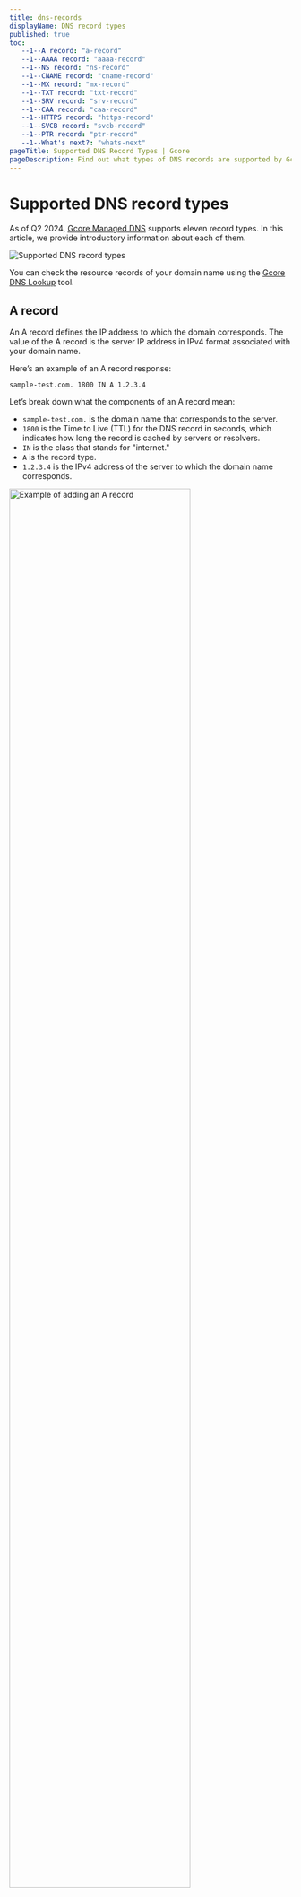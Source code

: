 ```yaml
---
title: dns-records
displayName: DNS record types
published: true
toc:
   --1--A record: "a-record"
   --1--AAAA record: "aaaa-record"
   --1--NS record: "ns-record"
   --1--CNAME record: "cname-record"
   --1--MX record: "mx-record"
   --1--TXT record: "txt-record"
   --1--SRV record: "srv-record"
   --1--CAA record: "caa-record"
   --1--HTTPS record: "https-record"
   --1--SVCB record: "svcb-record"
   --1--PTR record: "ptr-record"  
   --1--What's next?: "whats-next"
pageTitle: Supported DNS Record Types | Gcore
pageDescription: Find out what types of DNS records are supported by Gcore Managed DNS.
---
```

# Supported DNS record types

As of Q2 2024, <a href="https://gcore.com/dns" target="_blank">Gcore Managed DNS</a> supports eleven record types. In this article, we provide introductory information about each of them.

<img src="https://assets.gcore.pro/docs/dns/dns-records/supported-dns-record-types/dns-records-10.png" alt="Supported DNS record types">

You can check the resource records of your domain name using the <a href="https://gcore.com/dev-tools/dns-lookup" target="_blank">Gcore DNS Lookup</a> tool. 

## A record

An А record defines the IP address to which the domain corresponds. The value of the A record is the server IP address in IPv4 format associated with your domain name. 

Here’s an example of an A record response:

```
sample-test.com. 1800 IN A 1.2.3.4
```

Let’s break down what the components of an A record mean:

- `sample-test.com.` is the domain name that corresponds to the server.
- `1800` is the Time to Live (TTL) for the DNS record in seconds, which indicates how long the record is cached by servers or resolvers.
- `IN` is the class that stands for "internet."
- `A` is the record type.
- `1.2.3.4` is the IPv4 address of the server to which the domain name corresponds.

<img src="https://assets.gcore.pro/docs/dns/dns-records/supported-dns-record-types/dns-records-20.png" alt="Example of adding an A record" width="80%">

## AAAA record

An AAAA record defines the IP address to which the domain corresponds. The value of the AAAA record is the server IP address in IPv6 format that is associated with your domain name.

Here’s an example of an AAAA record response:

```
sample-test.com. 16015 IN AAAA 2606:2800:220:1:248:1893:25c8:1946
```

In this record, here is what each component means:

- `sample-test.com.` is the domain name that corresponds to the server.
- `16015` is the DNS record's Time to Live (TTL) in seconds, which indicates how long the record is cached by servers or resolvers.
- `IN` is the class that stands for "internet."
- `AAAA` is the record type.
- `2606:2800:220:1:248:1893:25c8:1946` is the IPv6 address of the server to which the domain name corresponds.

<img src="https://assets.gcore.pro/docs/dns/dns-records/supported-dns-record-types/dns-records-30.png" alt="Example of adding an AAAA record" width="80%">

## NS record

An NS record defines the name of the authoritative name servers (primary and secondary are mandatory) to which you delegate your domain zone (where your zone is hosted). <a href="https://gcore.com/dns" target="_blank">Gcore Managed DNS</a> provides the following name servers for your domains: *ns1.gcorelabs.net* and *ns2.gcdn.services*.  

Example of NS records response:

```
sample-test.com. 1869 IN NS a.iana-servers.net
sample-test.com. 1869 IN NS b.iana-servers.net
```

In these examples:

- `sample-test.com.` is the domain name that delegates to the name servers.
- `1869` is the Time to Live (TTL) for the DNS record in seconds, which indicates how long the record is cached by servers or resolvers.
- `IN` is the class that stands for "internet."
- `NS` is the record type.
- `a.iana-servers.net` and `b.iana-servers.net` are the authoritative name servers that contain information about the domain zone, and all added DNS records.

<img src="https://assets.gcore.pro/docs/dns/dns-records/supported-dns-record-types/dns-records-40.png" alt="Example of adding an NS record" width="80%">

## CNAME record

A CNAME (canonical name) record redirects from the domain name it’s associated with to another domain name. They effectively create an alias, allowing one domain name to repeat the configuration of another. When the resolver receives CNAME as an answer, it makes another request, or potentially a chain of requests. Make sure your configuration does not result in a loop.

Here’s an example of a CNAME record response:

```
www.sample-test.com. 3600 IN CNAME sample-test.com.
```

For CNAME, here’s what each part of the record means:

- `www.sample-test.com.` is the domain name that inherits all records from another domain.
- `3600` is the Time to Live (TTL) for the DNS record in seconds, which indicates how long the record is cached by servers or resolvers.
- `IN` is the class that stands for "internet."
- `CNAME` is the record type.
- `sample-test.com.` is the target domain name whose records are inherited by the domain `www.sample-test.com`.

<img src="https://assets.gcore.pro/docs/dns/dns-records/supported-dns-record-types/dns-records-50.png" alt="Example of adding an CNAME record" width="80%">

## MX record

An <a href="https://gcore.com/learning/dns-mx-record-explained/" target="_blank">MX record</a> defines the server that receives mail for the domain. 

Here’s an example of an MX record response:

```
sample-test.com. 3600 IN MX 10 mail.sample-test.com.
```

In the case of an MX record, here’s what each part means:

- `sample-test.com.` is the domain name for which the MX record is created.
- `3600` is the Time to Live (TTL) for the DNS record in seconds, which indicates how long the record is cached by servers or resolvers.
- `IN` is the class that stands for "internet."
- `MX` is the record type.
- `10` is the priority of the mail server. If several servers are assigned for the domain, the server with the lowest priority will be the first to be contacted for mail delivery.
- `mail.sample-test.com.` is the target host or the mail server which handles mail for `sample-test.com.`

<img src="https://assets.gcore.pro/docs/dns/dns-records/supported-dns-record-types/dns-records-60.png" alt="Example of adding an MX record" width="80%">

## TXT record

A TXT record provides additional textual information about the domain. For example, you can use a TXT record to specify Sender Policy Framework (SPF) rules determining which mail servers are authorized to send emails to your domain.

Here’s an example of a TXT record response:

```
sample-test.com. 15155 IN TXT "v=spf1 -all"
```

In this case:

- `sample-test.com.` is the domain for which the SPF rules are set
- `15155` is the Time to Live (TTL) for the DNS record in seconds, which indicates how long the record is cached by servers or resolvers.
- `IN` is the class that stands for "internet."
- `TXT` is the record type.
- `"v=spf1 -all"` is the actual SPF rule. v=spf1 indicates the SPF version being used, and -all means that no IP addresses are authorized to send an email for the domain. Any email that claims to be from this domain should be considered spoofed and can be safely rejected or marked as spam.

<img src="https://assets.gcore.pro/docs/dns/dns-records/supported-dns-record-types/dns-records-70.png" alt="Example of adding a TXT record" width="80%">

## SRV record

An SRV record identifies the server that provides specific services for the domain. For example, it can indicate the server providing internet telephony service (ITSP) for your domain.

Example of an SRV record response:

```
_sip._tcp.sample-test.com. 3600 IN SRV 10 50 5060 sipserver.sample-test.com.
```

For SRV records:

- `_sip._tcp.sample-test.com.` is the name of the service and protocol used, as well as the domain that provides the service.
- `3600` is the Time to Live (TTL) for the DNS record in seconds, which indicates how long the record is cached by servers or resolvers.
- `IN` is the class that stands for "internet."
- `SRV` is the record type.
- `10` is the priority, with a smaller number having a higher priority.
- `50` is the weight used at equal priority for load balancing.
- `5060` is the port on which the service is provided.
- `sipserver.sample-test.com.` is the target host or server providing the service.

<img src="https://assets.gcore.pro/docs/dns/dns-records/supported-dns-record-types/dns-records-80.png" alt="Example of adding a SRV record" width="80%">

## CAA record

A CAA record specifies the certificate authorities (CAs) that are permitted to issue SSL/TLS certificates for the domain.

Here’s an example of a CAA record response:

```
sample-test.com. IN CAA 0 issue "letsencrypt.org"
```

In this instance:

- `sample-test.com.` is the domain for which the CAA record is set.
- `IN` is the class that stands for "internet."
- `CAA` is the record type.
- `0` is the flag value which can indicate specific policy restrictions for the record.
- `issue` is a tag that means that certificates can be issued by the specified certificate authority.
- `"letsencrypt.org"` is a value that points to a specific Certificate Authority. In this case, Let's Encrypt is the issuing CA for "example.com", and only this CA can issue the certificates for the domain.

<img src="https://assets.gcore.pro/docs/dns/dns-records/supported-dns-record-types/dns-records-90.png" alt="Example of adding a CAA record" width="80%">

## HTTPS record

An HTTPS record provides information and connection parameters for accessing a web service via HTTPS.

Here’s an example of an HTTPS record response:

```
sample-test.com.     	1800	IN	HTTPS	1 . alpn=h3,h3-29,h2 ipv4hint=1.2.3.4,9.8.7.6 ipv6hint=2001:db8:3333:4444:5555:6666:7777:8888,2001:db8:3333:4444:CCCC:DDDD:EEEE:FFFF
```

In this instance:

- `sample-test.com.` is the domain for which the HTTPS record is defined.
- `1800` is the Time to Live (TTL) for the DNS record in seconds, which indicates how long the record is cached by servers or resolvers.
- `IN` is the class that stands for "internet."
- `HTTPS` is the record type.
- `1` is the priority, i.e., the number in the queue.
- `.` stands for the host if it is the same as the domain name.
- `alpn=h3,h3-29,h2` specifies the application protocol versions.
- `ipv4hint=1.2.3.4,9.8.7.6` specifies IPv4 addresses.
- `ipv6hint=2001:db8:3333:4444:5555:6666:7777:8888,2001:db8:3333:4444:CCCC:DDDD:EEEE:FFFF` specifies IPv6 addresses.

<img src="https://assets.gcore.pro/docs/dns/dns-records/supported-dns-record-types/dns-records-100.png" alt="Example of adding an HTTPS record" width="80%">

## SVCB record

An SVCB record specifies the transport protocols supported by the service and any associated optional parameters. This includes, for example, HTTP/2 and HTTP/3 over QUIC, but the specification is general and not limited to HTTP.

Here’s an example of an SVCB record response:

```
sample-test.com. 7200 IN SVCB 1 . alpn=h3
```

In an SVCB record:

- `sample-test.com.` is the domain for which the SVCB record is set.
- `7200` is the Time to Live (TTL) for the DNS record in seconds, which indicates how long the record is cached by servers or resolvers.
- `IN` is the class that stands for "internet."
- `SVCB` is the record type.
- `1` is the record priority. The lower the number, the higher the priority. The value 0 is reserved for alias mode, and 1 or higher is for service mode.
- `.` is the TargetName. It's the domain name of the server providing the service. In this case, the “.” means the service is offered from the same domain as the one making the request, i.e., example.com.
- `alpn=h3` is a key-value pair from the SvcParamList. Here, alpn stands for "Application-Layer Protocol Negotiation" and h3 indicates support for HTTP/3.

<img src="https://assets.gcore.pro/docs/dns/dns-records/supported-dns-record-types/dns-records-110.png" alt="Example of adding an SVCB record" width="80%">

## PTR record

A PTR record maps an IP address to a domain or hostname. PTR records are primarily used for reverse DNS lookups and are necessary for certain applications, like some mail servers, that require sender domain verification.

<alert-element type="info" title="Info">

You can add a PTR record only if your zone is under the top-level domain (TLD) in-addr.arpa (for IPv4) or ip6.arpa (for IPv6). After creating a zone under these TLDs, you can create a PTR record in the UI.

</alert-element>

Here’s an example of a PTR record response:

```
123.0.0.67.in-addr.arpa. 3600 IN PTR sample-test.com.
```

In this case:

- `123.0.0.67.in-addr.arpa.` is the reverse DNS format of the IP address. It's written in the reverse order of the actual IP address, followed by in-addr.arpa for IPv4 addresses.
- `3600`  is the Time to Live (TTL) for the DNS record in seconds, which indicates how long the record is cached by servers or resolvers.
- `IN` is the class that stands for "internet."
- `PTR` is the record type.
- `sample-test.com.` is the hostname or domain to which the IP address resolves.

## What's next?

Add records using our guide on <a href="https://gcore.com/docs/dns/dns-records/manage-dns-records-non-advanced-interface-mode" target="_blank">managing DNS records</a>.
